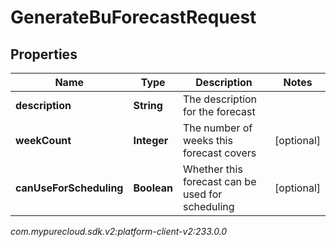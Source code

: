 # GenerateBuForecastRequest


## Properties

| Name | Type | Description | Notes |
| ------------ | ------------- | ------------- | ------------- |
| **description** | **String** | The description for the forecast |  |
| **weekCount** | **Integer** | The number of weeks this forecast covers |  [optional] |
| **canUseForScheduling** | **Boolean** | Whether this forecast can be used for scheduling |  [optional] |




_com.mypurecloud.sdk.v2:platform-client-v2:233.0.0_
